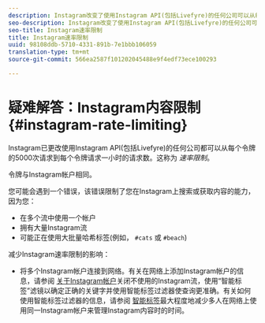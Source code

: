 ```yaml
---
description: Instagram改变了使用Instagram API(包括Livefyre)的任何公司可以从每个令牌的5000次请求到每个令牌请求一小时的请求数。这称为速率限制。
seo-description: Instagram改变了使用Instagram API(包括Livefyre)的任何公司可以从每个令牌的5000次请求到每个令牌请求一小时的请求数。这称为速率限制。
seo-title: Instagram速率限制
title: Instagram速率限制
uuid: 98108ddb-5710-4331-891b-7e1bbb106059
translation-type: tm+mt
source-git-commit: 566ea2587f101202045488e9f4edf73ece100293

---
```



# 疑难解答：Instagram内容限制 {#instagram-rate-limiting}

Instagram已更改使用Instagram API(包括Livefyre)的任何公司都可以从每个令牌的5000次请求到每个令牌请求一小时的请求数。这称为 *速率限制*。

令牌与Instagram帐户相同。

您可能会遇到一个错误，该错误限制了您在Instagram上搜索或获取内容的能力，因为您：

* 在多个流中使用一个帐户
* 拥有大量Instagram流
* 可能正在使用大批量哈希标签(例如， `#cats` 或 `#beach`)

减少Instagram速率限制的影响：

* 将多个Instagram帐户连接到网络。有关在网络上添加Instagram帐户的信息，请参阅 [关于Instagram帐户](/help/using/c-users-creating-accounts-with-studio-access/t-configure-social-accout-instagram/c-about-instagram-accounts.md)关闭不使用的Instagram流，使用“智能标签”滤镜以确定正确的关键字并使用智能标签过滤器使查询更准确。有关如何使用智能标签过滤器的信息，请参阅 [智能标签](/help/using/c-features-livefyre/c-smart-tags/c-smart-tags.md)最大程度地减少多人在网络上使用同一Instagram帐户来管理Instagram内容时的时间。